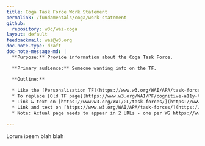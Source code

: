 ```yaml
---
title: Coga Task Force Work Statement
permalink: /fundamentals/coga/work-statement
github:
  repository: w3c/wai-coga
layout: default
feedbackmail: wai@w3.org
doc-note-type: draft
doc-note-message-md: |
  **Purpose:** Provide information about the Coga Task Force.

  **Primary audience:** Someone wanting info on the TF.

  **Outline:**
  
  * Like the [Personalisation TF](https://www.w3.org/WAI/APA/task-forces/personalization/work-statement)
  * To replace [Old TF page](https://www.w3.org/WAI/PF/cognitive-a11y-tf/)
  * Link & text on [https://www.w3.org/WAI/GL/task-forces/](https://www.w3.org/WAI/GL/task-forces/() & [https://www.w3.org/WAI/GL/](https://www.w3.org/WAI/GL/)
  * Link and text on [https://www.w3.org/WAI/APA/task-forces/](https://www.w3.org/WAI/APA/task-forces/) & [https://www.w3.org/WAI/APA/](https://www.w3.org/WAI/APA/)
  * Note: Actual page needs to appear in 2 URLs - one per WG https://www.w3.org/WAI/AG/task-forces/coga/work-statement & https://www.w3.org/WAI/APA/task-forces/coga/work-statement
  
---
```



Lorum ipsem blah blah